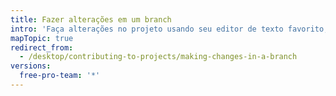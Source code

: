 ```yaml
---
title: Fazer alterações em um branch
intro: 'Faça alterações no projeto usando seu editor de texto favorito, como o [Atom] (https://atom.io/). Em seguida, use o {% data variables.product.prodname_desktop %} para exibir commits relevantes.'
mapTopic: true
redirect_from:
  - /desktop/contributing-to-projects/making-changes-in-a-branch
versions:
  free-pro-team: '*'
---
```


